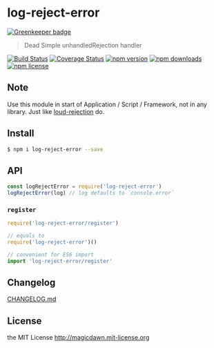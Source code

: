 # log-reject-error

[![Greenkeeper badge](https://badges.greenkeeper.io/magicdawn/log-reject-error.svg)](https://greenkeeper.io/)
> Dead Simple unhandledRejection handler

[![Build Status](https://img.shields.io/travis/magicdawn/log-reject-error.svg?style=flat-square)](https://travis-ci.org/magicdawn/log-reject-error)
[![Coverage Status](https://img.shields.io/codecov/c/github/magicdawn/log-reject-error.svg?style=flat-square)](https://codecov.io/gh/magicdawn/log-reject-error)
[![npm version](https://img.shields.io/npm/v/log-reject-error.svg?style=flat-square)](https://www.npmjs.com/package/log-reject-error)
[![npm downloads](https://img.shields.io/npm/dm/log-reject-error.svg?style=flat-square)](https://www.npmjs.com/package/log-reject-error)
[![npm license](https://img.shields.io/npm/l/log-reject-error.svg?style=flat-square)](http://magicdawn.mit-license.org)

## Note

Use this module in start of Application / Script / Framework, not in any library.
Just like [loud-rejection](https://github.com/sindresorhus/loud-rejection) do.

## Install
```sh
$ npm i log-reject-error --save
```

## API

```js
const logRejectError = require('log-reject-error')
logRejectError(log) // log defaults to `console.error`
```

### `register`

```js
require('log-reject-error/register')

// equals to
require('log-reject-error')()

// convenient for ES6 import
import 'log-reject-error/register'
```

## Changelog
[CHANGELOG.md](CHANGELOG.md)

## License
the MIT License http://magicdawn.mit-license.org